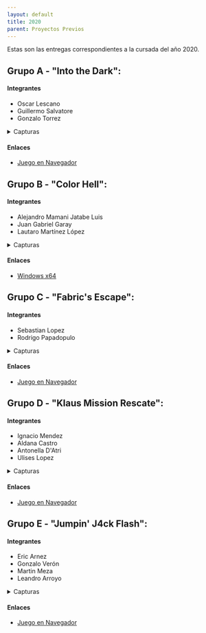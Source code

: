 ```yaml
---
layout: default
title: 2020
parent: Proyectos Previos
---
```


Estas son las entregas correspondientes a la cursada del año 2020.

## Grupo A - "Into the Dark":

#### Integrantes

* Oscar Lescano
* Guillermo Salvatore
* Gonzalo Torrez

<details>
  <summary>Capturas</summary>
  
  
  <img src="https://raw.githubusercontent.com/IntroPV/IntroPV.github.io/master/docs/proyectos_previos/imagenes/2020s2-grupoA-1.png" class="img-responsive" alt="">
  <img src="https://raw.githubusercontent.com/IntroPV/IntroPV.github.io/master/docs/proyectos_previos/imagenes/2020s2-grupoA-2.png" class="img-responsive" alt="">
</details>

#### Enlaces
- [Juego en Navegador](https://unq-videojuegos.github.io/BOSS-GrupoA/index.html "Into the Dark HTML")

## Grupo B - "Color Hell":

#### Integrantes

* Alejandro Mamani Jatabe Luis
* Juan Gabriel Garay
* Lautaro Martínez López

<details>
  <summary>Capturas</summary>
  
  <img src="https://raw.githubusercontent.com/IntroPV/IntroPV.github.io/master/docs/proyectos_previos/imagenes/2020s2-grupoB-1.png" class="img-responsive" alt="">
  <img src="https://raw.githubusercontent.com/IntroPV/IntroPV.github.io/master/docs/proyectos_previos/imagenes/2020s2-grupoB-2.png" class="img-responsive" alt="">
</details>

#### Enlaces
- [Windows x64](https://github.com/IntroPV-UNQ/repositorio-proyectos/releases/download/2020/2020s2-grupoB-ColorHell.zip "Color Hell Windows x64")

## Grupo C - "Fabric's Escape":

#### Integrantes

* Sebastian Lopez
* Rodrigo Papadopulo

<details>
  <summary>Capturas</summary>
  
  <img src="https://raw.githubusercontent.com/IntroPV/IntroPV.github.io/master/docs/proyectos_previos/imagenes/2020s2-grupoC-1.png" class="img-responsive" alt="">
  <img src="https://raw.githubusercontent.com/IntroPV/IntroPV.github.io/master/docs/proyectos_previos/imagenes/2020s2-grupoC-2.png" class="img-responsive" alt="">
</details>

#### Enlaces
- [Juego en Navegador](https://sennedjem.github.io/unq-ipv-minion3/index.html "Fabric's Escape HTML")

## Grupo D - "Klaus Mission Rescate":

#### Integrantes

* Ignacio Mendez
* Aldana Castro
* Antonella D'Atri
* Ulises Lopez 

<details>
  <summary>Capturas</summary>
  
  <img src="https://raw.githubusercontent.com/IntroPV/IntroPV.github.io/master/docs/proyectos_previos/imagenes/2020s2-grupoD-1.png" class="img-responsive" alt="">
  <img src="https://raw.githubusercontent.com/IntroPV/IntroPV.github.io/master/docs/proyectos_previos/imagenes/2020s2-grupoD-2.png" class="img-responsive" alt="">
</details>

#### Enlaces
- [Juego en Navegador](https://mendezigna.github.io/klaus-mision-rescate/ "Klaus Mission Rescate HTML")

## Grupo E - "Jumpin' J4ck Flash":

#### Integrantes

* Eric Arnez
* Gonzalo Verón
* Martin Meza
* Leandro Arroyo 

<details>
  <summary>Capturas</summary>
  
  <img src="https://raw.githubusercontent.com/IntroPV/IntroPV.github.io/master/docs/proyectos_previos/imagenes/2020s2-grupoE-1.png" class="img-responsive" alt="">
  <img src="https://raw.githubusercontent.com/IntroPV/IntroPV.github.io/master/docs/proyectos_previos/imagenes/2020s2-grupoE-2.png" class="img-responsive" alt="">
</details>

#### Enlaces
- [Juego en Navegador](https://gonzaloveron.github.io/TFS-Boss/ "Jumpin' J4ck Flash HTML")
